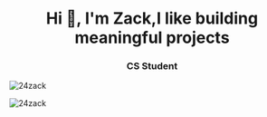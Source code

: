 <h1 align="center">Hi 👋, I'm Zack,I like building meaningful projects</h1>


<h3 align="center">CS Student</h3>



<p><img align="center" src="https://github-readme-stats.vercel.app/api/top-langs?username=24zack&show_icons=true&locale=en&layout=compact" alt="24zack" /></p>



<p><img align="center" src="https://github-readme-streak-stats.herokuapp.com/?user=24zack&" alt="24zack" /></p>




